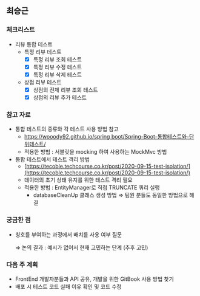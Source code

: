 ## 최승근


### 체크리스트

- 리뷰 통합 테스트
    - 특정 리뷰 테스트
        - [x]  특정 리뷰 조회 테스트
        - [x]  특정 리뷰 수정 테스트
        - [x]  특정 리뷰 삭제 테스트
    - 상점 리뷰 테스트
        - [x]  상점의 전체 리뷰 조회 테스트
        - [x]  상점의 리뷰 추가 테스트

### 참고 자료

- 통합 테스트의  종류와 각 테스트 사용 방법 참고
    - [https://wooody92.github.io/spring boot/Spring-Boot-통합테스트와-단위테스트/](https://wooody92.github.io/spring%20boot/Spring-Boot-%ED%86%B5%ED%95%A9%ED%85%8C%EC%8A%A4%ED%8A%B8%EC%99%80-%EB%8B%A8%EC%9C%84%ED%85%8C%EC%8A%A4%ED%8A%B8/)
    - 적용한 방법 : 서블릿을 mocking 하여 사용하는 MockMvc 방법
- 통합 테스트에서 테스트 격리 방법
    - [https://tecoble.techcourse.co.kr/post/2020-09-15-test-isolation/](https://tecoble.techcourse.co.kr/post/2020-09-15-test-isolation/)
    - 데이터의 초기 상태 유지를 위한 테스트 격리 필요
    - 적용한 방법 : EntityManager로 직접 TRUNCATE 쿼리 실행
        - databaseCleanUp 클래스 생성 방법 ⇒ 팀원 분들도 동일한 방법으로 해결
        

### 궁금한 점

- 칭호를 부여하는 과정에서 배치를 사용 여부 질문
    
    ⇒ 논의 결과 : 예시가 없어서 현재 고민하는 단계 (추후 고민)
    

### 다음 주 계획

- FrontEnd 개발자분들과 API 공유, 개발을 위한 GitBook 사용 방법 찾기
- 배포 시 테스트 코드 실패 이유 확인 및 코드 수정
